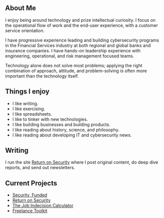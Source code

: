 ## About Me

I enjoy being around technology and prize intellectual curiosity. I focus on the operational flow of work and the end-user experience, with a customer service orientation.

I have progressive experience leading and building cybersecurity programs in the Financial Services industry at both regional and global banks and insurance companies. I have hands-on leadership experience with engineering, operational, and risk management focused teams.

Technology alone does not solve most problems; applying the right combination of approach, attitude, and problem-solving is often more important than the technology itself.

## Things I enjoy

- I like writing.
- I like exercising.
- I like spreadsheets.
- I like to tinker with new technologies.
- I like building businesses and building products.
- I like reading about history, science, and philosophy.
- I like reading about developing IT and cybersecurity news.

## Writing

I run the site [Return on Security](https://www.returnonsecurity.com) where I post original content, do deep dive reports, and send out newsletters.

## Current Projects

- [Security, Funded](https://securityfunded.com)
- [Return on Security](https://www.returnonsecurity.com)
- [The Job Indecision Calculator](https://jobindecision.xyz)
- [Freelance Toolkit](https://appsumo.com/products/marketplace-freelance-toolkit/)
